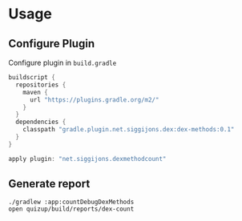# Usage

## Configure Plugin
Configure plugin in `build.gradle`
```groovy
buildscript {
  repositories {
    maven {
      url "https://plugins.gradle.org/m2/"
    }
  }
  dependencies {
    classpath "gradle.plugin.net.siggijons.dex:dex-methods:0.1"
  }
}

apply plugin: "net.siggijons.dexmethodcount"
```

## Generate report
```
./gradlew :app:countDebugDexMethods
open quizup/build/reports/dex-count
```